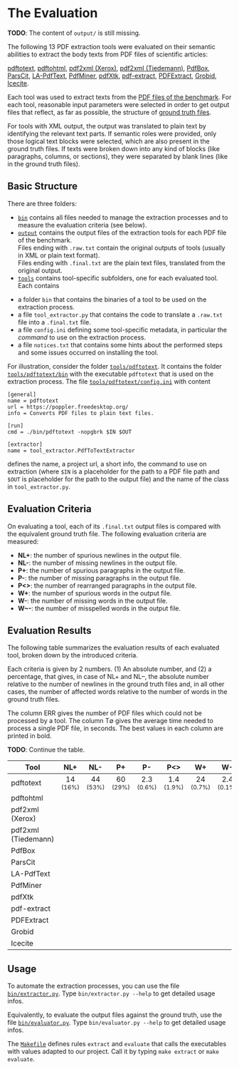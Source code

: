 # The Evaluation

**TODO**: The content of `output/` is still missing.

The following 13 PDF extraction tools were evaluated on their semantic abilities to extract the body texts from PDF files of scientific articles:

[pdftotext](https://poppler.freedesktop.org/), 
[pdftohtml](https://poppler.freedesktop.org/), 
[pdf2xml (Xerox)](https://sourceforge.net/projects/pdf2xml/), 
[pdf2xml (Tiedemann)](https://bitbucket.org/tiedemann/pdf2xml/), 
[PdfBox](https://github.com/apache/pdfbox), 
[ParsCit](https://github.com/knmnyn/ParsCit), 
[LA-PdfText](https://github.com/BMKEG/lapdftext), 
[PdfMiner](https://github.com/euske/pdfminer/), 
[pdfXtk](https://github.com/tamirhassan/pdfxtk), 
[pdf-extract](https://github.com/CrossRef/pdfextract), 
[PDFExtract](https://github.com/elacin/PDFExtract), 
[Grobid](https://github.com/kermitt2/grobid), 
[Icecite](https://github.com/ckorzen/icecite).

Each tool was used to extract texts from the [PDF files of the benchmark](../benchmark/pdf). 
For each tool, reasonable input parameters were selected in order to get output files that reflect, as far as possible, the
structure of [ground truth files](../benchmark/groundtruth).

For tools with XML output, the output was translated to plain text by identifying the relevant text parts.
If semantic roles were provided, only those logical text blocks were selected, which are also present in the ground truth files. 
If texts were broken down into any kind of blocks (like paragraphs, columns, or sections), they were separated by blank lines (like in the ground truth files).

## Basic Structure

There are three folders:

+ [`bin`](bin) contains all files needed to manage the extraction processes and to measure the evaluation criteria (see below).
+ [`output`](output) contains the output files of the extraction tools for each PDF file of the benchmark. <br/>
 Files ending with `.raw.txt` contain the original outputs of tools (usually in XML or plain text format). <br/>
 Files ending with `.final.txt` are the plain text files, translated from the original output.<br/>
+ [`tools`](tools) contains tool-specific subfolders, one for each evaluated tool. Each contains
 * a folder `bin` that contains the binaries of a tool to be used on the extraction process.
 * a file `tool_extractor.py` that contains the code to translate a `.raw.txt` file into a `.final.txt` file.
 * a file `config.ini` defining some tool-specific metadata, in particular the *command* to use on the extraction process.
 * a file `notices.txt` that contains some hints about the performed steps and some issues occurred on installing the tool.
 
For illustration, consider the folder [`tools/pdftotext`](tools/pdftotext).
It contains the folder [`tools/pdftotext/bin`](tools/pdftotext/bin) with the executable `pdftotext` that is used on the extraction process.
The file [`tools/pdftotext/config.ini`](tools/pdftotext/config.ini) with content
  
```
[general]
name = pdftotext
url = https://poppler.freedesktop.org/
info = Converts PDF files to plain text files.

[run]
cmd = ./bin/pdftotext -nopgbrk $IN $OUT

[extractor]
name = tool_extractor.PdfToTextExtractor
```

defines the name, a project url, a short info, the command to use on extraction (where `$IN` is a placeholder for the path to a PDF file path and `$OUT` is placeholder for the path to the output file) and the name of the class in `tool_extractor.py`.

## Evaluation Criteria

On evaluating a tool, each of its `.final.txt` output files is compared with the equivalent ground truth file.
The following evaluation criteria are measured:

+ **NL+**: the number of spurious newlines in the output file.
+ **NL-**: the number of missing newlines in the output file.
+ **P+**: the number of spurious paragraphs in the output file.
+ **P-**: the number of missing paragraphs in the output file.
+ **P<>**: the number of rearranged paragraphs in the output file.
+ **W+**: the number of spurious words in the output file.
+ **W-**: the number of missing words in the output file.
+ **W~-**: the number of misspelled words in the output file.

## Evaluation Results

The following table summarizes the evaluation results of each evaluated tool, broken down by the introduced criteria.

Each criteria is given by 2 numbers.
(1) An absolute number, and (2) a percentage, that gives, in case of NL+ and NL–, the absolute number relative to the number of newlines in the ground truth files and, in all other cases, the number of affected words relative to the number of words in the ground truth files.

The column ERR gives the number of PDF files which could not be processed by a tool.
The column T∅ gives the average time needed to process a single PDF file, in seconds.
The best values in each column are printed in bold. 

**TODO**: Continue the table.

| Tool                | NL+  | NL-  | P+   | P-   | P<>  | W+   | W-   | W~   | ERR  | T∅   |
| ------------------- |:----:|:----:|:----:|:----:|:----:|:----:|:----:|:----:|:----:|:----:|
| pdftotext           | 14 <br/> <sup>(16%)</sup> | 44 <br/> <sup>(53%)</sup> | 60 <br/> <sup>(29%)</sup> | 2.3 <br/> <sup>(0.6%)</sup> | 1.4 <br/> <sup>(1.9%)</sup> | 24 <br/> <sup>(0.7%)</sup> | 2.4 <br/> <sup>(0.1%)</sup> | 41 <br/> <sup>(1.2%)</sup> | 2 <br/> <sup> </sup>   | **0.3** <br/> <sup> </sup> |
| pdftohtml           |      |      |      |      |      |      |      |      |      |      |
| pdf2xml (Xerox)     |      |      |      |      |      |      |      |      |      |      |
| pdf2xml (Tiedemann) |      |      |      |      |      |      |      |      |      |      |
| PdfBox              |      |      |      |      |      |      |      |      |      |      |
| ParsCit             |      |      |      |      |      |      |      |      |      |      |
| LA-PdfText          |      |      |      |      |      |      |      |      |      |      |
| PdfMiner            |      |      |      |      |      |      |      |      |      |      |
| pdfXtk              |      |      |      |      |      |      |      |      |      |      |
| pdf-extract         |      |      |      |      |      |      |      |      |      |      |
| PDFExtract          |      |      |      |      |      |      |      |      |      |      |
| Grobid              |      |      |      |      |      |      |      |      |      |      |
| Icecite             |      |      |      |      |      |      |      |      |      |      |


## Usage

To automate the extraction processes, you can use the file [`bin/extractor.py`](bin/extractor.py). 
Type `bin/extractor.py --help` to get detailed usage infos.

Equivalently, to evaluate the output files against the ground truth, use the file [`bin/evaluator.py`](bin/evaluator.py). 
Type `bin/evaluator.py --help` to get detailed usage infos.

The [`Makefile`](Makefile) defines rules `extract` and `evaluate` that calls the executables with values adapted to our project.
Call it by typing `make extract` or `make evaluate`.
